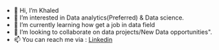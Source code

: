 - 👋 Hi, I’m Khaled
- 👀 I’m interested in Data analytics(Preferred) & Data science.
- 🌱 I’m currently learning how get a job in data field
- 💞️ I’m looking to collaborate on data projects/New Data opportunities". 
- 📫 You can reach me via : [Linkedin](https://www.linkedin.com/in/khaled-boudjedri/)
 

<!---
Kha23i/Kha23i is a ✨ special ✨ repository because its `README.md` (this file) appears on your GitHub profile.
You can click the Preview link to take a look at your changes.
--->
